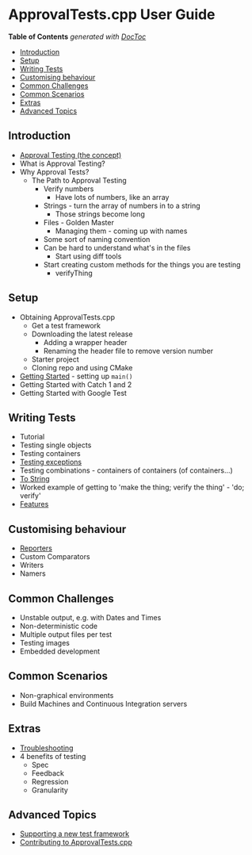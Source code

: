 <a id="top"></a>

# ApprovalTests.cpp User Guide

<!-- START doctoc generated TOC please keep comment here to allow auto update -->
<!-- DON'T EDIT THIS SECTION, INSTEAD RE-RUN doctoc TO UPDATE -->
**Table of Contents**  *generated with [DocToc](https://github.com/thlorenz/doctoc)*

- [Introduction](#introduction)
- [Setup](#setup)
- [Writing Tests](#writing-tests)
- [Customising behaviour](#customising-behaviour)
- [Common Challenges](#common-challenges)
- [Common Scenarios](#common-scenarios)
- [Extras](#extras)
- [Advanced Topics](#advanced-topics)

<!-- END doctoc generated TOC please keep comment here to allow auto update -->

<!-- To get the most out of ApprovalTests, start with the Tutorial.
Once you're up and running, consider the following reference material. -->

## Introduction

* [Approval Testing (the concept)](ApprovalTestingConcept.md#top)
* What is Approval Testing?
* Why Approval Tests?
    * The Path to Approval Testing
        * Verify numbers
            * Have lots of numbers, like an array
        * Strings - turn the array of numbers in to a string
            * Those strings become long
        * Files - Golden Master
            * Managing them - coming up with names
        * Some sort of naming convention
        * Can be hard to understand what's in the files
            * Start using diff tools
        * Start creating custom methods for the things you are testing
            * verifyThing

## Setup

* Obtaining ApprovalTests.cpp
    * Get a test framework
    * Downloading the latest release
        * Adding a wrapper header
        * Renaming the header file to remove version number
    * Starter project
    * Cloning repo and using CMake
* [Getting Started](GettingStarted.md#top) - setting up `main()`
* Getting Started with Catch 1 and 2
* Getting Started with Google Test

## Writing Tests

* Tutorial
* Testing single objects
* Testing containers
* [Testing exceptions](TestingExceptions.md#top)
* Testing combinations - containers of containers (of containers...)
* [To String](ToString.md#top)
* Worked example of getting to 'make the thing; verify the thing' - 'do; verify'
* [Features](Features.md#top)

## Customising behaviour

* [Reporters](Reporters.md#top)
* Custom Comparators
* Writers
* Namers

## Common Challenges

* Unstable output, e.g. with Dates and Times
* Non-deterministic code
* Multiple output files per test
* Testing images
* Embedded development

## Common Scenarios

* Non-graphical environments
* Build Machines and Continuous Integration servers

## Extras

* [Troubleshooting](Troubleshooting.md#top)
* 4 benefits of testing
    * Spec
    * Feedback
    * Regression
    * Granularity

## Advanced Topics

* [Supporting a new test framework](SupportingNewTestFramework.md#top)
* [Contributing to ApprovalTests.cpp](Contributing.md#top)
